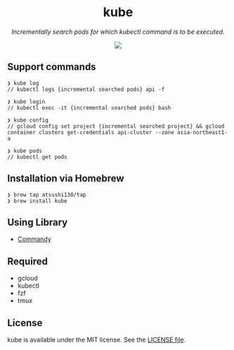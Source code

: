 <p align="center">
    <h1 align="center">kube</h1>
</p1>

<p align="center"><i>Incrementally search pods for which kubectl command is to be executed.</i></p>

<p align="center">
    <a href=".license-mit"><img src="https://img.shields.io/badge/license-MIT-blue.svg"></a> 
</p>

## Support commands
```
❯ kube log
// kubectl logs {incremental searched pods} api -f
```

```
❯ kube login
// kubectl exec -it {incremental searched pods} bash
```

```
❯ kube config
// gcloud config set project {incremental searched project} && gcloud container clusters get-credentials api-cluster --zone asia-northeast1-a
```

```
❯ kube pods
// kubectl get pods
```

## Installation via Homebrew
```
❯ brew tap atsushi130/tap
❯ brew install kube
```


## Using Library
- [Commandy](https://github.com/atsushi130/Commandy)

## Required
- gcloud
- kubectl
- fzf
- tmux

## License
kube is available under the MIT license. See the [LICENSE file](https://github.com/atsushi130/kube/blob/master/license-mit).
